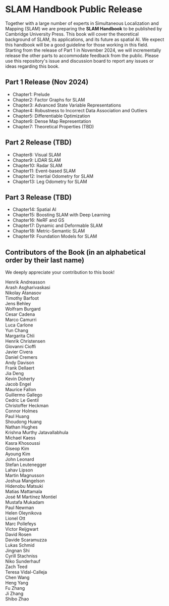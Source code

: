 # SLAM Handbook Public Release

Together with a large number of experts in Simultaneous Localization and Mapping (SLAM) we are preparing the **SLAM Handbook** to be published by Cambridge University Press. This book will cover the theoretical background of SLAM, its applications, and its future as spatial AI. We expect this handbook will be a good guideline for those working in this field. Starting from the release of Part 1 in November 2024, we will incrementally release the other parts to accommodate feedback from the public. Please use this repository's issue and discussion board to report any issues or ideas regarding this book.

## Part 1 Release (Nov 2024)

* Chapter1: Prelude
* Chapter2: Factor Graphs for SLAM
* Chapter3: Advanced State Variable Representations
* Chapter4: Robustness to Incorrect Data Association and Outliers
* Chapter5: Differentiable Optimization
* Chapter6: Dense Map Representation
* Chapter7: Theoretical Properties (TBD)

## Part 2 Release (TBD)
* Chapter8: Visual SLAM
* Chapter9: LiDAR SLAM
* Chapter10: Radar SLAM
* Chapter11: Event-based SLAM
* Chapter12: Inertial Odometry for SLAM
* Chapter13: Leg Odometry for SLAM

## Part 3 Release (TBD)
* Chapter14: Spatial AI
* Chapter15: Boosting SLAM with Deep Learning
* Chapter16: NeRF and GS
* Chapter17: Dynamic and Deformable SLAM
* Chapter18: Metric-Semantic SLAM
* Chapter19: Foundation Models for SLAM

## Contributors of the Book (in an alphabetical order by their last name)

We deeply appreciate your contribution to this book!

Henrik Andreasson  
Arash Asgharivaskasi  
Nikolay Atanasov  
Timothy Barfoot  
Jens Behley  
Wolfram Burgard  
Cesar Cadena  
Marco Camurri  
Luca Carlone  
Yun Chang  
Margarita Chli  
Henrik Christensen  
Giovanni Cioffi  
Javier Civera  
Daniel Cremers  
Andy Davison  
Frank Dellaert  
Jia Deng  
Kevin Doherty  
Jacob Engel  
Maurice Fallon  
Guillermo Gallego  
Cedric Le Gentil  
Christoffer Heckman  
Connor Holmes  
Paul Huang  
Shoudong Huang  
Nathan Hughes  
Krishna Murthy Jatavallabhula  
Michael Kaess  
Kasra Khosoussi  
Giseop Kim  
Ayoung Kim  
John Leonard  
Stefan Leutenegger  
Lahav Lipson  
Martin Magnusson  
Joshua Mangelson  
Hidenobu Matsuki  
Matias Mattamala  
José M Martínez Montiel   
Mustafa Mukadam  
Paul Newman  
Helen Oleynikova  
Lionel Ott  
Marc Pollefeys  
Victor Reijgwart  
David Rosen  
Davide Scaramuzza  
Lukas Schmid  
Jingnan Shi  
Cyrill Stachniss  
Niko Sunderhauf  
Zach Teed  
Teresa Vidal-Calleja  
Chen Wang  
Heng Yang  
Fu Zhang  
Ji Zhang  
Shibo Zhao  
